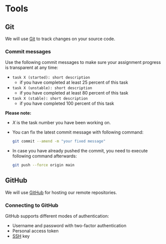 # Tools

## Git

We will use [Git](https://git-scm.com/) to track changes on your source code. 

### Commit messages

Use the following commit messages to make sure your assignment progress is transparent at any time:

- `task X (started): short description`
  - if you have completed at least 25 percent of this task
- `task X (unstable): short description`
  - if you have completed at least 80 percent of this task
- `task X (stable): short description`
  - if you have completed 100 percent of this task

**Please note:**

- *X* is the task number you have been working on.

- You can fix the latest commit message with following command:

  ```bash
  git commit --amend -m "your fixed message"
  ```

- In case you have already pushed the commit, you need to execute following command afterwards:

  ```bash
  git push --force origin main
  ```

## GitHub

We will use [GitHub](https://github.com/) for hosting our remote repositories. 

### Connecting to GitHub

GitHub supports different modes of authentication:

- Username and password with two-factor authentication
- Personal access token
- [SSH](https://docs.github.com/en/github/authenticating-to-github/connecting-to-github-with-ssh) key
